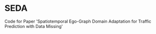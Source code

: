 # SEDA
Code for Paper 'Spatiotemporal Ego-Graph Domain Adaptation for Traffic Prediction with Data Missing'
